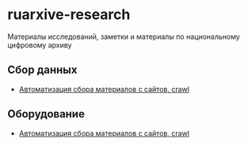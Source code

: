 # ruarxive-research
Материалы исследований, заметки и материалы по национальному цифровому архиву

## Сбор данных
* [Автоматизация сбора материалов с сайтов, crawl](crawlnotes.md)

## Оборудование
* [Автоматизация сбора материалов с сайтов, crawl](crawlnotes.md)


